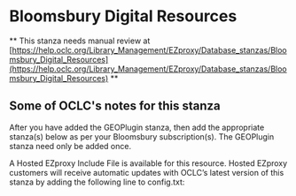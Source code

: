 # Bloomsbury Digital Resources
** This stanza needs manual review at [https://help.oclc.org/Library_Management/EZproxy/Database_stanzas/Bloomsbury_Digital_Resources](https://help.oclc.org/Library_Management/EZproxy/Database_stanzas/Bloomsbury_Digital_Resources) **

## Some of OCLC's notes for this stanza

After you have added the GEOPlugin stanza, then add the appropriate stanza(s) below as per your Bloomsbury subscription(s). The GEOPlugin stanza need only be added once.

A Hosted EZproxy Include File is available for this resource. Hosted EZproxy customers will receive automatic updates with OCLC&rsquo;s latest version of this stanza by adding the following line to config.txt:

&nbsp;
